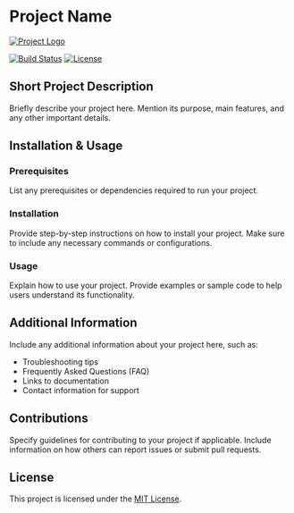 # Project Name

[![Project Logo](logo.png)](app.logomakr.com/8BkdFJ)

[![Build Status](https://img.shields.io/travis/username/repo.svg)](https://travis-ci.org/username/repo)
[![License](https://img.shields.io/badge/license-MIT-blue.svg)](LICENSE)

## Short Project Description

Briefly describe your project here. Mention its purpose, main features, and any other important details.

## Installation & Usage

### Prerequisites

List any prerequisites or dependencies required to run your project.

### Installation

Provide step-by-step instructions on how to install your project. Make sure to include any necessary commands or configurations.

### Usage

Explain how to use your project. Provide examples or sample code to help users understand its functionality.

## Additional Information

Include any additional information about your project here, such as:

- Troubleshooting tips
- Frequently Asked Questions (FAQ)
- Links to documentation
- Contact information for support

## Contributions

Specify guidelines for contributing to your project if applicable. Include information on how others can report issues or submit pull requests.

## License

This project is licensed under the [MIT License](LICENSE).
